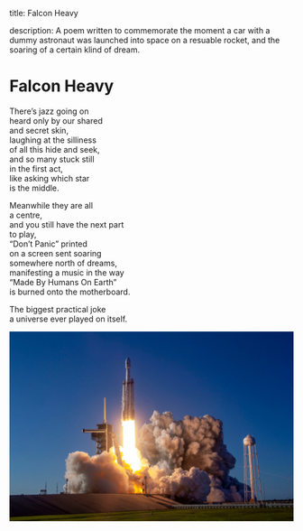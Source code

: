 title: Falcon Heavy

description: A poem written to commemorate the moment a car with a dummy astronaut was launched into space on a resuable rocket, and the soaring of a certain klind of dream.

# Falcon Heavy

There’s jazz going on  
heard only by our shared  
and secret skin,  
laughing at the silliness  
of all this hide and seek,  
and so many stuck still  
in the first act,  
like asking which star  
is the middle.  
  
Meanwhile they are all  
a centre,  
and you still have the next part  
to play,  
“Don’t Panic” printed  
on a screen sent soaring  
somewhere north of dreams,  
manifesting a music in the way  
“Made By Humans On Earth”  
is burned onto the motherboard.  
  
The biggest practical joke  
a universe ever played on itself.  

![Lift Off](./img/falcon_heavy.jpg)